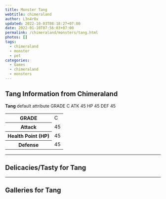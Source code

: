```yaml
---
title: Monster Tang
webtitle: chimeraland
author: L3n4r0x
updated: 2022-10-03T08:18:27+07:00
date: 2022-01-10T07:56:03+07:00
permalink: /chimeraland/monsters/tang.html
photos: []
tags:
  - chimeraland
  - monster
  - pet
categories:
  - Games
  - chimeraland
  - monsters
---
```


<section id="bootstrap-wrapper"><link rel="stylesheet" href="https://rawcdn.githack.com/dimaslanjaka/Web-Manajemen/0c3b5aa1813bd4abcd2c11bf3e37928b15c28664/css/bootstrap-5-3-0-alpha3-wrapper.css"/><h2 id="attribute">Tang Information from Chimeraland</h2><p><b>Tang</b> default attribute GRADE C ATK 45 HP 45 DEF 45<table><tr><th>GRADE</th><td>C</td></tr><tr><th>Attack</th><td>45</td></tr><tr><th>Health Point (HP)</th><td>45</td></tr><tr><th>Defense</th><td>45</td></tr></table></p><hr/><h2 id="delicacies">Delicacies/Tasty for Tang</h2><div class="bg-dark text-light"></div><hr/><div id="gallery"><h2>Galleries for Tang</h2><div class="row"></div></div></section>